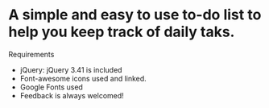 # A simple and easy to use to-do list to help you keep track of daily taks.

Requirements
- jQuery: jQuery 3.41 is included 
- Font-awesome icons used and linked. 
- Google Fonts used 
- Feedback is always welcomed! 
